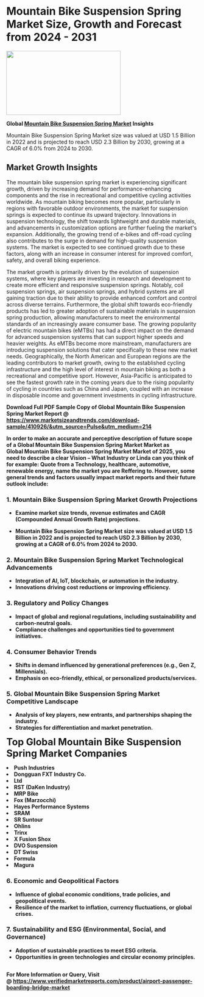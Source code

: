 <H1>Mountain Bike Suspension Spring Market Size, Growth and Forecast from 2024 - 2031</H1><img class="aligncenter size-medium wp-image-584254" src="https://thirdeyenews.in/wp-content/uploads/2024/09/Global-Market-Research-300x168.jpeg" alt="" width="300" height="168" /><p><strong>Global&nbsp;<a href="https://www.marketsizeandtrends.com/download-sample/410926/&amp;utm_source=Pulse&amp;utm_medium=214">Mountain Bike Suspension Spring Market</a> Insights</strong></p><p>Mountain Bike Suspension Spring Market size was valued at USD 1.5 Billion in 2022 and is projected to reach USD 2.3 Billion by 2030, growing at a CAGR of 6.0% from 2024 to 2030.</p><p><h2>Market Growth Insights</h2> <p>The mountain bike suspension spring market is experiencing significant growth, driven by increasing demand for performance-enhancing components and the rise in recreational and competitive cycling activities worldwide. As mountain biking becomes more popular, particularly in regions with favorable outdoor environments, the market for suspension springs is expected to continue its upward trajectory. Innovations in suspension technology, the shift towards lightweight and durable materials, and advancements in customization options are further fueling the market's expansion. Additionally, the growing trend of e-bikes and off-road cycling also contributes to the surge in demand for high-quality suspension systems. The market is expected to see continued growth due to these factors, along with an increase in consumer interest for improved comfort, safety, and overall biking experience.</p> <p><strong></strong></p> <p>The market growth is primarily driven by the evolution of suspension systems, where key players are investing in research and development to create more efficient and responsive suspension springs. Notably, coil suspension springs, air suspension springs, and hybrid systems are all gaining traction due to their ability to provide enhanced comfort and control across diverse terrains. Furthermore, the global shift towards eco-friendly products has led to greater adoption of sustainable materials in suspension spring production, allowing manufacturers to meet the environmental standards of an increasingly aware consumer base. The growing popularity of electric mountain bikes (eMTBs) has had a direct impact on the demand for advanced suspension systems that can support higher speeds and heavier weights. As eMTBs become more mainstream, manufacturers are introducing suspension solutions that cater specifically to these new market needs. Geographically, the North American and European regions are the leading contributors to market growth, owing to the established cycling infrastructure and the high level of interest in mountain biking as both a recreational and competitive sport. However, Asia-Pacific is anticipated to see the fastest growth rate in the coming years due to the rising popularity of cycling in countries such as China and Japan, coupled with an increase in disposable income and government investments in cycling infrastructure.</p> <p><strong></p><p><span class=""><strong>Download Full PDF Sample Copy of Global Mountain Bike Suspension Spring Market Report</strong> @ <a href="https://www.marketsizeandtrends.com/download-sample/410926/&amp;utm_source=Pulse&amp;utm_medium=214" target="_blank">https://www.marketsizeandtrends.com/download-sample/410926/&amp;utm_source=Pulse&amp;utm_medium=214</a></span></p><p>In order to make an accurate and perceptive description of future scope of a Global&nbsp;Mountain Bike Suspension Spring Market Market as Global&nbsp;Mountain Bike Suspension Spring Market Market of 2025, you need to describe a clear Vision &ndash; What Industry or Linda can you think of for example: Quote from a Technology, healthcare, automotive, renewable energy, name the market you are Reffering to. However, some general trends and factors usually impact market reports and their future outlook include:</p><h3>1.&nbsp;<strong>Mountain Bike Suspension Spring Market Growth Projections</strong></h3><ul><li>Examine market size trends, revenue estimates and CAGR (Compounded Annual Growth Rate) projections.</li><li><p>Mountain Bike Suspension Spring Market size was valued at USD 1.5 Billion in 2022 and is projected to reach USD 2.3 Billion by 2030, growing at a CAGR of 6.0% from 2024 to 2030.</p></li></ul><h3>2.&nbsp;<strong>Mountain Bike Suspension Spring Market Technological Advancements</strong></h3><ul><li>Integration of AI, IoT, blockchain, or automation in the industry.</li><li>Innovations driving cost reductions or improving efficiency.</li></ul><h3>3.&nbsp;<strong>Regulatory and Policy Changes</strong></h3><ul><li>Impact of global and regional regulations, including sustainability and carbon-neutral goals.</li><li>Compliance challenges and opportunities tied to government initiatives.</li></ul><h3>4.&nbsp;<strong>Consumer Behavior Trends</strong></h3><ul><li>Shifts in demand influenced by generational preferences (e.g., Gen Z, Millennials).</li><li>Emphasis on eco-friendly, ethical, or personalized products/services.</li></ul><h3>5.&nbsp;<strong>Global Mountain Bike Suspension Spring Market Competitive Landscape</strong></h3><ul><li>Analysis of key players, new entrants, and partnerships shaping the industry.</li><li>Strategies for differentiation and market penetration.</li></ul><p data-pm-slice="1 1 []"><span style="color: inherit; font-family: inherit; font-size: 25px;">Top Global Mountain Bike Suspension Spring Market Companies</span></p><div class="" data-test-id=""><p><li>Push Industries</li><li> Dongguan FXT Industry Co.</li><li>Ltd</li><li> RST (DaKen Industry)</li><li> MRP Bike</li><li> Fox (Marzocchi)</li><li> Hayes Performance Systems</li><li> SRAM</li><li> SR Suntour</li><li> Ohlins</li><li> Trinx</li><li> X Fusion Shox</li><li> DVO Suspension</li><li> DT Swiss</li><li> Formula</li><li> Magura</li></p></div><h3>6.&nbsp;<strong>Economic and Geopolitical Factors</strong></h3><ul><li>Influence of global economic conditions, trade policies, and geopolitical events.</li><li>Resilience of the market to inflation, currency fluctuations, or global crises.</li></ul><h3>7.&nbsp;<strong>Sustainability and ESG (Environmental, Social, and Governance)</strong></h3><ul><li>Adoption of sustainable practices to meet ESG criteria.</li><li>Opportunities in green technologies and circular economy principles.</li></ul><h2><strong style="font-size: 14px;">For More Information or Query, Visit @&nbsp;</strong><a style="background-color: #ffffff; font-size: 14px;" href="https://www.marketsizeandtrends.com/report/mountain-bike-suspension-spring-market/" target="_blank">https://www.verifiedmarketreports.com/product/airport-passenger-boarding-bridge-market</a></h2>

